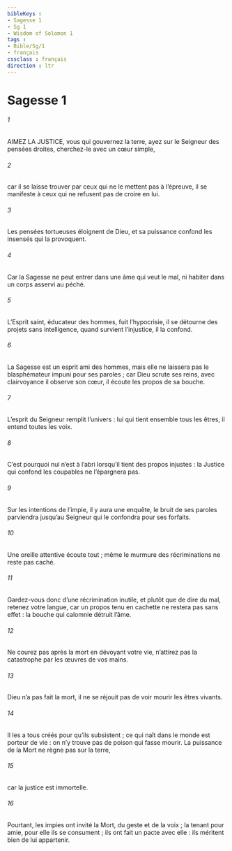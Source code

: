 ```yaml
---
bibleKeys : 
- Sagesse 1
- Sg 1
- Wisdom of Solomon 1
tags : 
- Bible/Sg/1
- français
cssclass : français
direction : ltr
---
```


# Sagesse 1

###### 1
AIMEZ LA JUSTICE, vous qui gouvernez la terre,
ayez sur le Seigneur des pensées droites,
cherchez-le avec un cœur simple,
###### 2
car il se laisse trouver par ceux qui ne le mettent pas à l’épreuve,
il se manifeste à ceux qui ne refusent pas de croire en lui.
###### 3
Les pensées tortueuses éloignent de Dieu,
et sa puissance confond les insensés qui la provoquent.
###### 4
Car la Sagesse ne peut entrer dans une âme qui veut le mal,
ni habiter dans un corps asservi au péché.
###### 5
L’Esprit saint, éducateur des hommes, fuit l’hypocrisie,
il se détourne des projets sans intelligence,
quand survient l’injustice, il la confond.
###### 6
La Sagesse est un esprit ami des hommes,
mais elle ne laissera pas le blasphémateur
impuni pour ses paroles ;
car Dieu scrute ses reins,
avec clairvoyance il observe son cœur,
il écoute les propos de sa bouche.
###### 7
L’esprit du Seigneur remplit l’univers :
lui qui tient ensemble tous les êtres,
il entend toutes les voix.
###### 8
C’est pourquoi nul n’est à l’abri
lorsqu’il tient des propos injustes :
la Justice qui confond les coupables ne l’épargnera pas.
###### 9
Sur les intentions de l’impie, il y aura une enquête,
le bruit de ses paroles parviendra jusqu’au Seigneur
qui le confondra pour ses forfaits.
###### 10
Une oreille attentive écoute tout ;
même le murmure des récriminations ne reste pas caché.
###### 11
Gardez-vous donc d’une récrimination inutile,
et plutôt que de dire du mal, retenez votre langue,
car un propos tenu en cachette ne restera pas sans effet :
la bouche qui calomnie détruit l’âme.
###### 12
Ne courez pas après la mort en dévoyant votre vie,
n’attirez pas la catastrophe par les œuvres de vos mains.
###### 13
Dieu n’a pas fait la mort,
il ne se réjouit pas de voir mourir les êtres vivants.
###### 14
Il les a tous créés pour qu’ils subsistent ;
ce qui naît dans le monde est porteur de vie :
on n’y trouve pas de poison qui fasse mourir.
La puissance de la Mort ne règne pas sur la terre,
###### 15
car la justice est immortelle.
###### 16
Pourtant, les impies ont invité la Mort, du geste et de la voix ;
la tenant pour amie, pour elle ils se consument ;
ils ont fait un pacte avec elle :
ils méritent bien de lui appartenir.
